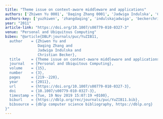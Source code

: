 ```yaml
---
title: "Theme issue on context-aware middleware and applications"
authors: ['Zhiwen Yu 0001', 'Daqing Zhang 0001', 'Jadwiga Indulska', 'Christian Becker 0001']
authors-key: ['yuzhiwen', 'zhangdaqing', 'indulskajadwiga', 'beckerchristian']
year: "2011"
article-link: "https://doi.org/10.1007/s00779-010-0327-3"
venue: "Personal and Ubiquitous Computing"
bibex: "@article{DBLP:journals/puc/YuZIB11,
  author    = {Zhiwen Yu and
               Daqing Zhang and
               Jadwiga Indulska and
               Christian Becker},
  title     = {Theme issue on context-aware middleware and applications},
  journal   = {Personal and Ubiquitous Computing},
  volume    = {15},
  number    = {3},
  pages     = {219--220},
  year      = {2011},
  url       = {https://doi.org/10.1007/s00779-010-0327-3},
  doi       = {10.1007/s00779-010-0327-3},
  timestamp = {Tue, 19 Nov 2019 15:07:19 +0100},
  biburl    = {https://dblp.org/rec/journals/puc/YuZIB11.bib},
  bibsource = {dblp computer science bibliography, https://dblp.org}
}"
---
```

